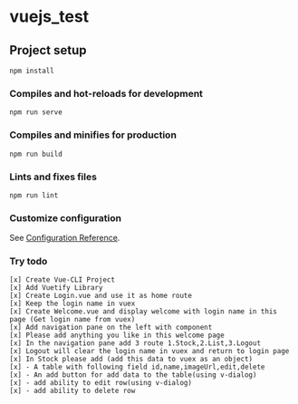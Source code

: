 # vuejs_test

## Project setup
```
npm install
```

### Compiles and hot-reloads for development
```
npm run serve
```

### Compiles and minifies for production
```
npm run build
```

### Lints and fixes files
```
npm run lint
```

### Customize configuration
See [Configuration Reference](https://cli.vuejs.org/config/).

### Try todo
```
[x] Create Vue-CLI Project
[x] Add Vuetify Library
[x] Create Login.vue and use it as home route
[x] Keep the login name in vuex
[x] Create Welcome.vue and display welcome with login name in this page (Get login name from vuex) 
[x] Add navigation pane on the left with component
[x] Please add anything you like in this welcome page
[x] In the navigation pane add 3 route 1.Stock,2.List,3.Logout
[x] Logout will clear the login name in vuex and return to login page
[x] In Stock please add (add this data to vuex as an object)
[x] - A table with following field id,name,imageUrl,edit,delete
[x] - An add button for add data to the table(using v-dialog)
[x] - add ability to edit row(using v-dialog)
[x] - add ability to delete row
```
